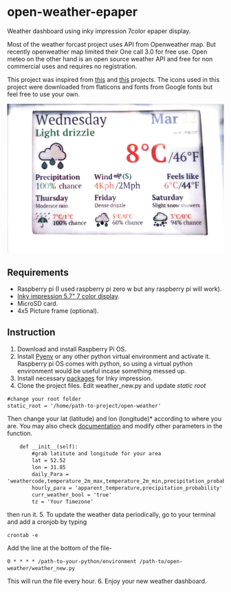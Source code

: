 # open-weather-epaper
Weather dashboard using inky impression 7color epaper display. 


 Most of the weather forcast project uses API from Openweather map. But recently openweather map limited their One call 3.0 for free use. Open meteo on the other hand is an open source weather API and free for non commercial uses and requires no registration. 


This project was inspired from [this](https://github.com/kotamorishi/weather-impression) and [this](https://github.com/axwax/Open-Meteo-Inky-Pack) projects.  The icons used in this project were downloaded from flaticons and fonts from Google fonts but feel free to use your own.

![eink weather dashboard](/assets/epaper-inky-weather-dashboard.jpeg)


## Requirements
- Raspberry pi (I used raspberry pi zero w but any raspberry pi will work).
- [Inky impression 5.7" 7 color display](https://shop.pimoroni.com/en-us/products/inky-impression-5-7).
- MicroSD card.
- 4x5 Picture frame (optional).

## Instruction

1. Download and install Raspberry Pi OS.
2. Install [Pyenv](https://github.com/pyenv/pyenv) or any other python virtual environment and activate it. Raspberry pi OS comes with python, so using a virtual python environment would be useful incase something messed up.
3. Install necessary [packages](https://github.com/pimoroni/inky) for Inky impression.
4. Clone the project files. Edit weather_new.py and update *static root*
```
#change your root folder
static_root = '/home/path-to-project/open-weather'
```
Then change your lat (latitude) and lon (longitude)* according to where you are. You may also check [documentation](https://open-meteo.com/en/docs) and modify other parameters in the function.

```
    def __init__(self):
        #grab latitute and longitude for your area
        lat = 52.52
        lon = 31.85
        daily_Para = 'weathercode,temperature_2m_max,temperature_2m_min,precipitation_probability_max'
        hourly_para = 'apparent_temperature,precipitation_probability'
        curr_weather_bool = 'true'
        tz = 'Your Timezone'
```

then run it.
5. To update the weather data periodically, go to your terminal and add a cronjob by typing
```
crontab -e
```
Add the line at the bottom of the file- 
```
0 * * * * /path-to-your-python/environment /path-to/open-weather/weather_new.py
```
This will run the file every hour.
6. Enjoy your new weather dashboard.


